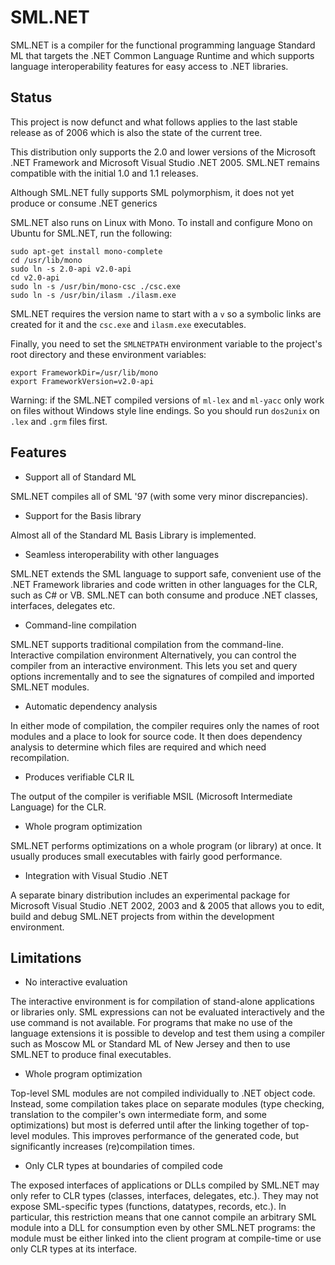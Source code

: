 SML.NET
=======

SML.NET   is  a   compiler   for  the   functional
programming language Standard  ML that targets the
.NET  Common Language  Runtime and  which supports
language interoperability features for easy access
to .NET libraries.

Status
------

This  project  is  now defunct  and  what  follows
applies  to the  last  stable release  as of  2006
which is also the state of the current tree.

This distribution only supports  the 2.0 and lower
versions  of  the  Microsoft  .NET  Framework  and
Microsoft Visual Studio .NET 2005. SML.NET remains
compatible with the initial 1.0 and 1.1 releases.

Although SML.NET fully  supports SML polymorphism,
it does not yet produce or consume .NET generics

SML.NET also runs on Linux with Mono. To install
and configure Mono on Ubuntu for SML.NET, run the
following:

```
sudo apt-get install mono-complete
cd /usr/lib/mono
sudo ln -s 2.0-api v2.0-api
cd v2.0-api
sudo ln -s /usr/bin/mono-csc ./csc.exe
sudo ln -s /usr/bin/ilasm ./ilasm.exe
```

SML.NET requires the version name to start with
a `v` so a symbolic links are created for it and
the `csc.exe` and `ilasm.exe` executables.

Finally, you need to set the `SMLNETPATH`
environment variable to the project's root
directory and these environment variables:

```
export FrameworkDir=/usr/lib/mono
export FrameworkVersion=v2.0-api
```

Warning: if the SML.NET compiled versions of
`ml-lex` and `ml-yacc` only work on files without
Windows style line endings. So you should run
`dos2unix` on `.lex` and `.grm` files first.

Features
--------

* Support all of Standard ML

SML.NET compiles  all of  SML '97 (with  some very
minor discrepancies).

* Support for the Basis library

Almost  all of  the Standard  ML Basis  Library is
implemented.

* Seamless  interoperability with  other languages

SML.NET extends the SML  language to support safe,
convenient use of the .NET Framework libraries and
code written in other  languages for the CLR, such
as C# or VB. SML.NET  can both consume and produce
.NET classes, interfaces, delegates etc.

* Command-line compilation

SML.NET supports traditional  compilation from the
command-line. Interactive  compilation environment
Alternatively, you  can control the  compiler from
an  interactive  environment.  This lets  you  set
and  query options  incrementally and  to see  the
signatures  of   compiled  and   imported  SML.NET
modules.

* Automatic dependency analysis

In  either  mode   of  compilation,  the  compiler
requires  only the  names  of root  modules and  a
place  to  look  for  source code.  It  then  does
dependency analysis  to determine which  files are
required and which need recompilation.

* Produces verifiable CLR IL

The  output of  the  compiler  is verifiable  MSIL
(Microsoft Intermediate Language) for the CLR.

* Whole program optimization

SML.NET performs optimizations  on a whole program
(or library)  at once.  It usually  produces small
executables with fairly good performance.

* Integration with Visual Studio .NET

A   separate  binary   distribution  includes   an
experimental package  for Microsoft  Visual Studio
.NET  2002, 2003  and &  2005 that  allows you  to
edit, build and debug SML.NET projects from within
the development environment.

Limitations
-----------

* No interactive evaluation

The interactive environment  is for compilation of
stand-alone  applications or  libraries only.  SML
expressions can not be evaluated interactively and
the  use command  is not  available. For  programs
that make no use of  the language extensions it is
possible to develop and test them using a compiler
such as Moscow ML or Standard ML of New Jersey and
then to use SML.NET to produce final executables.

* Whole program optimization

Top-level   SML    modules   are    not   compiled
individually  to .NET  object code.  Instead, some
compilation takes place  on separate modules (type
checking,  translation   to  the   compiler's  own
intermediate  form,  and some  optimizations)  but
most is deferred until  after the linking together
of top-level modules. This improves performance of
the  generated code,  but significantly  increases
(re)compilation times.

* Only CLR types at boundaries of compiled code

The  exposed interfaces  of  applications or  DLLs
compiled by  SML.NET may  only refer to  CLR types
(classes,   interfaces,  delegates,   etc.).  They
may  not  expose  SML-specific  types  (functions,
datatypes,  records,  etc.). In  particular,  this
restriction  means  that  one  cannot  compile  an
arbitrary SML  module into  a DLL  for consumption
even by  other SML.NET  programs: the  module must
be  either  linked  into  the  client  program  at
compile-time  or   use  only  CLR  types   at  its
interface.

